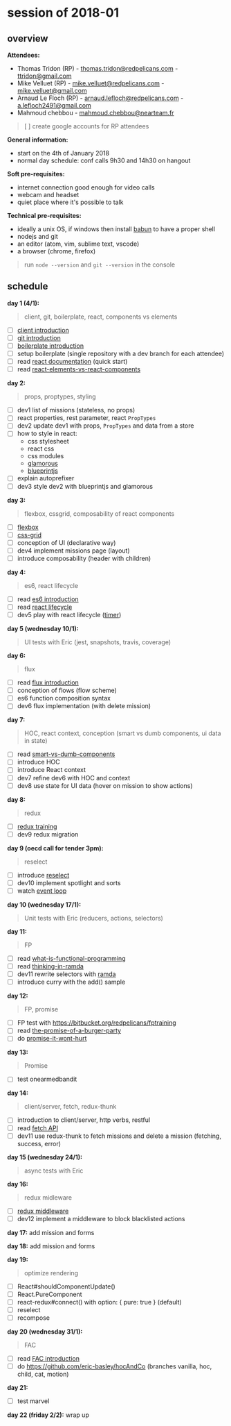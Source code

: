 <!-- TITLE: Schooljs -->
<!-- SUBTITLE: All about training sessions -->

# session of 2018-01
## overview

**Attendees:**
* Thomas Tridon (RP) - thomas.tridon@redpelicans.com - ttridon@gmail.com
* Mike Velluet (RP) - mike.velluet@redpelicans.com - mike.velluet@gmail.com
* Arnaud Le Floch (RP) - arnaud.lefloch@redpelicans.com - a.lefloch2491@gmail.com
* Mahmoud chebbou - mahmoud.chebbou@nearteam.fr

> [ ] create google accounts for RP attendees

**General information:**
* start on the 4th of January 2018
* normal day schedule: conf calls 9h30 and 14h30 on hangout

**Soft pre-requisites:**
* internet connection good enough for video calls
* webcam and headset
* quiet place where it's possible to talk

**Technical pre-requisites:**
* ideally a unix OS, if windows then install [babun](http://babun.github.io/) to have a proper shell
* nodejs and git
* an editor (atom, vim, sublime text, vscode)
* a browser (chrome, firefox)

> run `node --version` and `git --version` in the console

## schedule

**day 1 (4/1):**
> client, git, boilerplate, react, components vs elements

- [ ] [client introduction](https://docs.google.com/presentation/d/1nkelpLG-BikiiHWvfkUj7zxZDdMBx0pyCOhVnqDZLXE)
- [ ] [git introduction](http://nvie.com/posts/a-successful-git-branching-model/)
- [ ] [boilerplate introduction](https://github.com/redpelicans/mission-impossible)
- [ ] setup boilerplate (single repository with a dev branch for each attendee)
- [ ] read [react documentation](https://reactjs.org/docs/hello-world.html) (quick start)
- [ ] read [react-elements-vs-react-components](https://medium.freecodecamp.org/react-elements-vs-react-components-fdc776705880)

**day 2:**
> props, proptypes, styling

- [ ] dev1 list of missions (stateless, no props)
- [ ] react properties, rest parameter, react `PropTypes`
- [ ] dev2 update dev1 with props, `PropTypes` and data from a store
- [ ] how to style in react:
  - css stylesheet
  - react css
  - css modules
  - [glamorous](https://glamorous.rocks/)
  - [blueprintjs](http://blueprintjs.com/docs/)
- [ ] explain autoprefixer
- [ ] dev3 style dev2 with blueprintjs and glamorous

**day 3:**
> flexbox, cssgrid, composability of react components

- [ ] [flexbox](https://css-tricks.com/snippets/css/a-guide-to-flexbox/)
- [ ] [css-grid](https://css-tricks.com/snippets/css/complete-guide-grid/)
- [ ] conception of UI (declarative way)
- [ ] dev4 implement missions page (layout)
- [ ] introduce composability (header with children)

**day 4:**
> es6, react lifecycle

- [ ] read [es6 introduction](https://ponyfoo.com/articles/es6)
- [ ] read [react lifecycle](https://reactjs.org/docs/react-component.html#the-component-lifecycle)
- [ ] dev5 play with react lifecycle ([timer](https://reactjs.org/docs/state-and-lifecycle.html))

**day 5 (wednesday 10/1):**
> UI tests with Eric (jest, snapshots, travis, coverage)

**day 6:**
> flux

- [ ] read [flux introduction](https://facebook.github.io/flux/docs/in-depth-overview.html#content)
- [ ] conception of flows (flow scheme)
- [ ] es6 function composition syntax
- [ ] dev6 flux implementation (with delete mission)

**day 7:**
> HOC, react context, conception (smart vs dumb components, ui data in state)

- [ ] read [smart-vs-dumb-components](https://medium.com/@dan_abramov/smart-and-dumb-components-7ca2f9a7c7d0)
- [ ] introduce HOC
- [ ] introduce React context
- [ ] dev7 refine dev6 with HOC and context
- [ ] dev8 use state for UI data (hover on mission to show actions)

**day 8:**
> redux

- [ ] [redux training](https://egghead.io/courses/getting-started-with-redux)
- [ ] dev9 redux migration

**day 9 (oecd call for tender 3pm):**
> reselect

- [ ] introduce [reselect](https://github.com/reactjs/reselect)
- [ ] dev10 implement spotlight and sorts
- [ ] watch [event loop](https://www.youtube.com/watch?v=8aGhZQkoFbQ)

**day 10 (wednesday 17/1):**
> Unit tests with Eric (reducers, actions, selectors)

**day 11:**
> FP

- [ ] read [what-is-functional-programming](https://medium.com/javascript-scene/master-the-javascript-interview-what-is-functional-programming-7f218c68b3a0)
- [ ] read [thinking-in-ramda](http://randycoulman.com/blog/categories/thinking-in-ramda/)
- [ ] dev11 rewrite selectors with [ramda](http://ramdajs.com/)
- [ ] introduce curry with the add() sample

**day 12:**
> FP, promise

- [ ] FP test with https://bitbucket.org/redpelicans/fptraining
- [ ] read [the-promise-of-a-burger-party](https://kosamari.com/notes/the-promise-of-a-burger-party)
- [ ] do [promise-it-wont-hurt](https://github.com/stevekane/promise-it-wont-hurt)

**day 13:**
> Promise

- [ ] test onearmedbandit

**day 14:**
> client/server, fetch, redux-thunk

- [ ] introduction to client/server, http verbs, restful
- [ ] read [fetch API](https://davidwalsh.name/fetch)
- [ ] dev11 use redux-thunk to fetch missions and delete a mission (fetching, success, error)

**day 15 (wednesday 24/1):**
> async tests with Eric

**day 16:**
> redux midleware

- [ ] [redux middleware](https://redux.js.org/docs/advanced/Middleware.html)
- [ ] dev12 implement a middleware to block blacklisted actions

**day 17:**
add mission and forms

**day 18:**
add mission and forms

**day 19:**
> optimize rendering

- [ ] React#shouldComponentUpdate()
- [ ] React.PureComponent
- [ ] react-redux#connect() with option: { pure: true } (default)
- [ ] reselect
- [ ] recompose

**day 20 (wednesday 31/1):**
> FAC

- [ ] read [FAC introduction](https://cdb.reacttraining.com/use-a-render-prop-50de598f11ce)
- [ ] do https://github.com/eric-basley/hocAndCo (branches vanilla, hoc, child, cat, motion)

**day 21:**
- [ ] test marvel

**day 22 (friday 2/2):**
wrap up